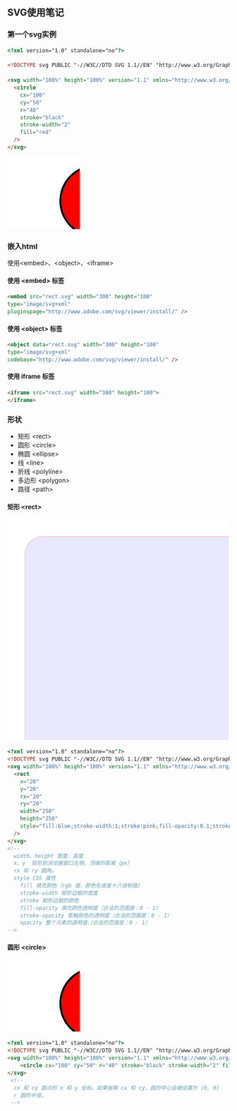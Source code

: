 ## SVG使用笔记

### 第一个svg实例
``` html
<?xml version="1.0" standalone="no"?>

<!DOCTYPE svg PUBLIC "-//W3C//DTD SVG 1.1//EN" "http://www.w3.org/Graphics/SVG/1.1/DTD/svg11.dtd">

<svg width="100%" height="100%" version="1.1" xmlns="http://www.w3.org/2000/svg">
  <circle 
    cx="100" 
    cy="50" 
    r="40" 
    stroke="black" 
    stroke-width="2" 
    fill="red"
  />
</svg>
```
![图片](./svg/ing1.svg)

### 嵌入html
使用\<embed>、\<object>、\<iframe>

#### 使用 \<embed> 标签
``` html
<embed src="rect.svg" width="300" height="100" 
type="image/svg+xml"
pluginspage="http://www.adobe.com/svg/viewer/install/" />
```

#### 使用 \<object> 标签

``` html
<object data="rect.svg" width="300" height="100" 
type="image/svg+xml"
codebase="http://www.adobe.com/svg/viewer/install/" />
```

#### 使用 iframe 标签

``` html
<iframe src="rect.svg" width="300" height="100">
</iframe>
```

### 形状
- 矩形 \<rect>
- 圆形 \<circle>
- 椭圆 \<ellipse>
- 线 \<line>
- 折线 \<polyline>
- 多边形 \<polygon>
- 路径 \<path>

#### 矩形 \<rect>
![图片](./svg/rect.svg)
``` html
<?xml version="1.0" standalone="no"?>
<!DOCTYPE svg PUBLIC "-//W3C//DTD SVG 1.1//EN" "http://www.w3.org/Graphics/SVG/1.1/DTD/svg11.dtd">
<svg width="100%" height="100%" version="1.1" xmlns="http://www.w3.org/2000/svg">
  <rect 
    x="20" 
    y="20" 
    rx="20" 
    ry="20"
    width="250" 
    height="250"
    style="fill:blue;stroke-width:1;stroke:pink;fill-opacity:0.1;stroke-opacity:0.9"
  />
</svg>
<!--
  width、height 宽度、高度
  x、y  矩形到浏览器窗口左侧、顶端的距离（px）
  rx 和 ry 圆角。
  style CSS 属性
    fill 填充颜色（rgb 值、颜色名或者十六进制值）
    stroke-width 矩形边框的宽度
    stroke 矩形边框的颜色
    fill-opacity 填充颜色透明度（合法的范围是：0 - 1）
    stroke-opacity 笔触颜色的透明度（合法的范围是：0 - 1）
    opacity 整个元素的透明值（合法的范围是：0 - 1）
-->
```
#### 圆形 \<circle>
![圆形](svg/circle.svg)
``` html
<?xml version="1.0" standalone="no"?>
<!DOCTYPE svg PUBLIC "-//W3C//DTD SVG 1.1//EN" "http://www.w3.org/Graphics/SVG/1.1/DTD/svg11.dtd">
<svg width="100%" height="100%" version="1.1" xmlns="http://www.w3.org/2000/svg">
    <circle cx="100" cy="50" r="40" stroke="black" stroke-width="2" fill="red"/>
</svg>
 <!--
  cx 和 cy 圆点的 x 和 y 坐标。如果省略 cx 和 cy，圆的中心会被设置为 (0, 0)
  r 圆的半径。
 -->
```
 